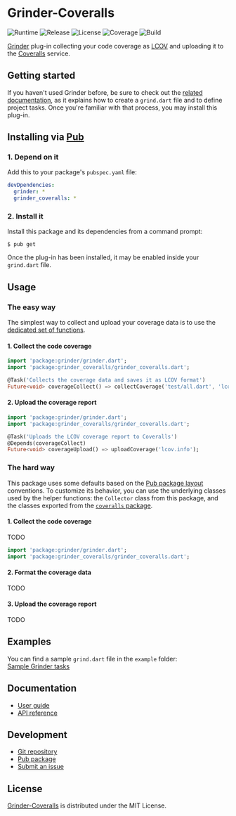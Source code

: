 # Grinder-Coveralls
![Runtime](https://img.shields.io/badge/dart-%3E%3D2.2-brightgreen.svg) ![Release](https://img.shields.io/pub/v/grinder_coveralls.svg) ![License](https://img.shields.io/badge/license-MIT-blue.svg) ![Coverage](https://coveralls.io/repos/github/cedx/grinder-coveralls/badge.svg) ![Build](https://travis-ci.com/cedx/grinder-coveralls.svg)

[Grinder](https://google.github.io/grinder.dart) plug-in collecting your code coverage as [LCOV](http://ltp.sourceforge.net/coverage/lcov.php) and uploading it to the [Coveralls](https://coveralls.io) service.

## Getting started
If you haven't used Grinder before, be sure to check out the [related documentation](https://google.github.io/grinder.dart), as it explains how to create a `grind.dart` file and to define project tasks. Once you're familiar with that process, you may install this plug-in.

## Installing via [Pub](https://pub.dartlang.org)

### 1. Depend on it
Add this to your package's `pubspec.yaml` file:

```yaml
devDpendencies:
  grinder: *
  grinder_coveralls: *
```

### 2. Install it
Install this package and its dependencies from a command prompt:

```shell
$ pub get
```

Once the plug-in has been installed, it may be enabled inside your `grind.dart` file.

## Usage

### The easy way
The simplest way to collect and upload your coverage data is to use the [dedicated set of functions](https://github.com/cedx/grinder-coveralls/blob/master/lib/grinder_coveralls.dart).

#### 1. Collect the code coverage

```dart
import 'package:grinder/grinder.dart';
import 'package:grinder_coveralls/grinder_coveralls.dart';

@Task('Collects the coverage data and saves it as LCOV format')
Future<void> coverageCollect() => collectCoverage('test/all.dart', 'lcov.info');
```

#### 2. Upload the coverage report

```dart
import 'package:grinder/grinder.dart';
import 'package:grinder_coveralls/grinder_coveralls.dart';

@Task('Uploads the LCOV coverage report to Coveralls')
@Depends(coverageCollect)
Future<void> coverageUpload() => uploadCoverage('lcov.info');
```

### The hard way
This package uses some defaults based on the [Pub package layout](https://www.dartlang.org/tools/pub/package-layout) conventions.
To customize its behavior, you can use the underlying classes used by the helper functions: the `Collector` class from this package, and the classes exported from the [`coveralls` package](https://pub.dartlang.org/packages/coveralls).

#### 1. Collect the code coverage
TODO

```dart
import 'package:grinder/grinder.dart';
import 'package:grinder_coveralls/grinder_coveralls.dart';
```

#### 2. Format the coverage data
TODO

#### 3. Upload the coverage report
TODO

## Examples
You can find a sample `grind.dart` file in the `example` folder:  
[Sample Grinder tasks](https://github.com/cedx/grinder-coveralls/blob/master/example/grind.dart)





## Documentation
- [User guide](https://dev.belin.io/grinder-coveralls)
- [API reference](https://dev.belin.io/grinder-coveralls/api)

## Development
- [Git repository](https://github.com/cedx/grinder-coveralls)
- [Pub package](https://pub.dartlang.org/packages/grinder_coveralls)
- [Submit an issue](https://github.com/cedx/grinder-coveralls/issues)

## License
[Grinder-Coveralls](https://dev.belin.io/grinder-coveralls) is distributed under the MIT License.
